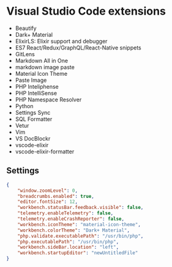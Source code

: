 # Visual Studio Code extensions

- Beautify
- Dark+ Material
- ElixirLS: Elixir support and debugger
- ES7 React/Redux/GraphQL/React-Native snippets
- GitLens
- Markdown All in One
- markdown image paste
- Material Icon Theme
- Paste Image
- PHP Inteliphense
- PHP IntelliSense
- PHP Namespace Resolver
- Python
- Settings Sync
- SQL Formatter
- Vetur
- Vim
- VS DocBlockr
- vscode-elixir
- vscode-elixir-formatter

## Settings

```json
{
    "window.zoomLevel": 0,
    "breadcrumbs.enabled": true,
    "editor.fontSize": 12,
    "workbench.statusBar.feedback.visible": false,
    "telemetry.enableTelemetry": false,
    "telemetry.enableCrashReporter": false,
    "workbench.iconTheme": "material-icon-theme",
    "workbench.colorTheme": "Dark+ Material",
    "php.validate.executablePath": "/usr/bin/php",
    "php.executablePath": "/usr/bin/php",
    "workbench.sideBar.location": "left",
    "workbench.startupEditor": "newUntitledFile"
}
```
